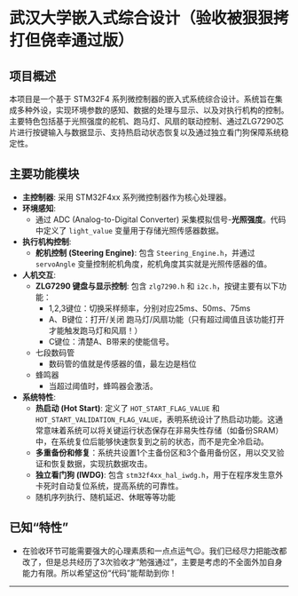 # 武汉大学嵌入式综合设计（验收被狠狠拷打但侥幸通过版）

## 项目概述

本项目是一个基于 STM32F4 系列微控制器的嵌入式系统综合设计。系统旨在集成多种外设，实现环境参数的感知、数据的处理与显示、以及对执行机构的控制。主要特色包括基于光照强度的舵机、跑马灯、风扇的联动控制、通过ZLG7290芯片进行按键输入与数据显示、支持热启动状态恢复以及通过独立看门狗保障系统稳定性。

## 主要功能模块

*   **主控制器**: 采用 STM32F4xx 系列微控制器作为核心处理器。
*   **环境感知**:
    *   通过 ADC (Analog-to-Digital Converter) 采集模拟信号-**光照强度**。代码中定义了 `light_value` 变量用于存储光照传感器数据。
*   **执行机构控制**:
    *   **舵机控制 (Steering Engine)**: 包含 `Steering_Engine.h`，并通过 `servoAngle` 变量控制舵机角度，舵机角度其实就是光照传感器的值。
*   **人机交互**:
    *   **ZLG7290 键盘与显示控制**: 包含 `zlg7290.h` 和 `i2c.h`，按键主要有以下功能：
        *   1,2,3键位：切换采样频率，分别对应25ms、50ms、75ms
        *   A、B键位：打开/关闭  跑马灯/风扇功能（只有超过阈值且该功能打开才能触发跑马灯和风扇！）
        *   C键位：清楚A、B带来的使能信号。
    *   七段数码管
        *   数码管的值就是传感器的值，最左边是档位
    *   蜂鸣器
        *   当超过阈值时，蜂鸣器会激活。
*   **系统特性**:
    *   **热启动 (Hot Start)**: 定义了 `HOT_START_FLAG_VALUE` 和 `HOT_START_VALIDATION_FLAG_VALUE`，表明系统设计了热启动功能。这通常意味着系统可以将关键运行状态保存在非易失性存储（如备份SRAM）中，在系统复位后能够快速恢复到之前的状态，而不是完全冷启动。
    *   **多重备份和修复**：系统共设置1个主备份区和3个备用备份区，用以交叉验证和恢复数据，实现抗数据攻击。
    *   **独立看门狗 (IWDG)**: 包含 `stm32f4xx_hal_iwdg.h`，用于在程序发生意外卡死时自动复位系统，提高系统的可靠性。
    *   随机序列执行、随机延迟、休眠等等功能

## 已知“特性”

*   在验收环节可能需要强大的心理素质和一点点运气😉。我们已经尽力把能改都改了，但是总共经历了3次验收才“勉强通过”，主要是考虑的不全面外加自身能力有限。所以希望这份“代码”能帮助到你！

---